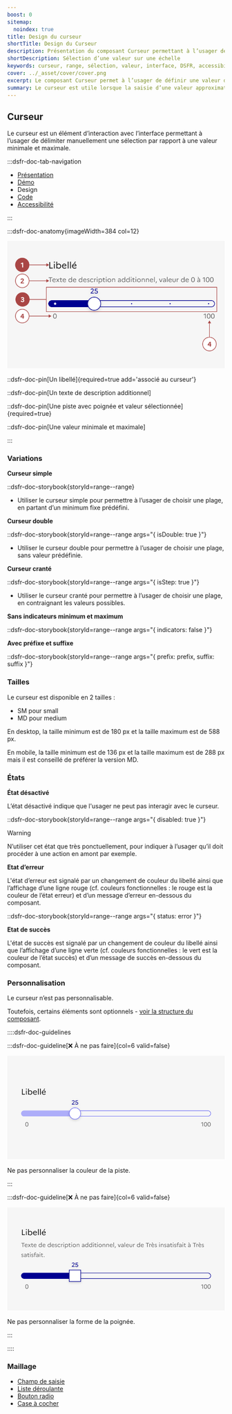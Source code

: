 ```yaml
---
boost: 0
sitemap:
  noindex: true
title: Design du curseur
shortTitle: Design du Curseur
description: Présentation du composant Curseur permettant à l’usager de sélectionner une valeur entre un minimum et un maximum de manière intuitive.
shortDescription: Sélection d’une valeur sur une échelle
keywords: curseur, range, sélection, valeur, interface, DSFR, accessibilité, filtre, composant
cover: ../_asset/cover/cover.png
excerpt: Le composant Curseur permet à l’usager de définir une valeur dans une plage donnée, souvent utilisée pour ajuster un paramètre de façon dynamique et visuelle.
summary: Le curseur est utile lorsque la saisie d’une valeur approximative est suffisante, comme pour filtrer des contenus ou ajuster des préférences. Il propose différentes variantes - simple, double ou cranté, avec ou sans affichage des bornes. Non personnalisable, il est conçu pour un usage fluide et accessible, avec retour visuel en temps réel sur les valeurs sélectionnées.
---
```


## Curseur

Le curseur est un élément d’interaction avec l’interface permettant à l’usager de délimiter manuellement une sélection par rapport à une valeur minimale et maximale.

:::dsfr-doc-tab-navigation

- [Présentation](../index.md)
- [Démo](../demo/index.md)
- Design
- [Code](../code/index.md)
- [Accessibilité](../accessibility/index.md)

:::

:::dsfr-doc-anatomy{imageWidth=384 col=12}

![Anatomie du bouton](../_asset/anatomy/anatomy-1.png)

::dsfr-doc-pin[Un libellé]{required=true add='associé au curseur'}

::dsfr-doc-pin[Un texte de description additionnel]

::dsfr-doc-pin[Une piste avec poignée et valeur sélectionnée]{required=true}

::dsfr-doc-pin[Une valeur minimale et maximale]

:::

### Variations

**Curseur simple**

::dsfr-doc-storybook{storyId=range--range}

- Utiliser le curseur simple pour permettre à l’usager de choisir une plage, en partant d’un minimum fixe prédéfini.

**Curseur double**

::dsfr-doc-storybook{storyId=range--range args="{ isDouble: true }"}

- Utiliser le curseur double pour permettre à l’usager de choisir une plage, sans valeur prédéfinie.

**Curseur cranté**

::dsfr-doc-storybook{storyId=range--range args="{ isStep: true }"}

- Utiliser le curseur cranté pour permettre à l’usager de choisir une plage, en contraignant les valeurs possibles.

**Sans indicateurs minimum et maximum**

::dsfr-doc-storybook{storyId=range--range args="{ indicators: false }"}

**Avec préfixe et suffixe**

::dsfr-doc-storybook{storyId=range--range args="{ prefix: prefix, suffix: suffix }"}

### Tailles

Le curseur est disponible en 2 tailles :

- SM pour small
- MD pour medium

En desktop, la taille minimum est de 180 px et la taille maximum est de 588 px.

En mobile, la taille minimum est de 136 px et la taille maximum est de 288 px mais il est conseillé de préférer la version MD.

### États

**État désactivé**

L’état désactivé indique que l'usager ne peut pas interagir avec le curseur.

::dsfr-doc-storybook{storyId=range--range args="{ disabled: true }"}

> [!WARNING]
> N’utiliser cet état que très ponctuellement, pour indiquer à l’usager qu’il doit procéder à une action en amont par exemple.

**Etat d’erreur**

L'état d’erreur est signalé par un changement de couleur du libellé ainsi que l’affichage d’une ligne rouge (cf. couleurs fonctionnelles : le rouge est la couleur de l’état erreur) et d’un message d’erreur en-dessous du composant.

::dsfr-doc-storybook{storyId=range--range args="{ status: error }"}

**Etat de succès**

L'état de succès est signalé par un changement de couleur du libellé ainsi que l’affichage d’une ligne verte (cf. couleurs fonctionnelles : le vert est la couleur de l’état succès) et d’un message de succès en-dessous du composant.

### Personnalisation

Le curseur n’est pas personnalisable.

Toutefois, certains éléments sont optionnels - [voir la structure du composant](#curseur).

::::dsfr-doc-guidelines

:::dsfr-doc-guideline[❌ À ne pas faire]{col=6 valid=false}

![](../_asset/custom/dont-1.png)

Ne pas personnaliser la couleur de la piste.

:::

:::dsfr-doc-guideline[❌ À ne pas faire]{col=6 valid=false}

![](../_asset/custom/dont-2.png)

Ne pas personnaliser la forme de la poignée.

:::

::::

### Maillage

- [Champ de saisie](../../../../input/_part/doc/index.md)
- [Liste déroulante](../../../../select/_part/doc/index.md)
- [Bouton radio](../../../../radio/_part/doc/index.md)
- [Case à cocher](../../../../checkbox/_part/doc/index.md)